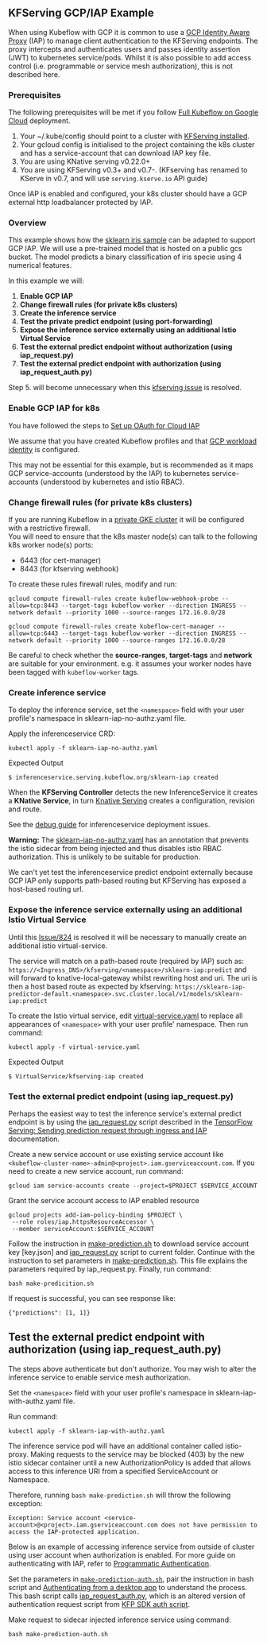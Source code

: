 ## KFServing GCP/IAP Example 
When using Kubeflow with GCP it is common to use a [GCP Identity Aware Proxy](https://cloud.google.com/iap) (IAP) to manage client authentication to the KFServing endpoints.  The proxy intercepts and authenticates users and passes identity assertion (JWT) to kubernetes service/pods.  Whilst it is also possible to add access control (i.e. programmable or service mesh authorization), this is not described here.

### Prerequisites

The following prerequisites will be met if you follow [Full Kubeflow on Google Cloud](https://www.kubeflow.org/docs/distributions/gke/deploy/overview/) deployment.

1. Your ~/.kube/config should point to a cluster with [KFServing installed](https://github.com/kubeflow/kfserving/#install-kfserving).
2. Your gcloud config is initialised to the project containing the k8s cluster and has a service-account that can download IAP key file.
3. You are using KNative serving v0.22.0+
4. You are using KFServing v0.3+ and v0.7-. (KFserving has renamed to KServe in v0.7, and will use `serving.kserve.io` API guide)

Once IAP is enabled and configured, your k8s cluster should have a GCP external http loadbalancer protected by IAP.

### Overview
This example shows how the [sklearn iris sample](https://github.com/kserve/kserve/tree/master/docs/samples/v1beta1/sklearn) can be adapted to support GCP IAP.  We will use a pre-trained model that is hosted on a public gcs bucket.  The model predicts a binary classification of iris specie using 4 numerical features.

In this example we will:
 1. **Enable GCP IAP**
 1. **Change firewall rules (for private k8s clusters)**
 1. **Create the inference service**
 1. **Test the private predict endpoint (using port-forwarding)**
 1. **Expose the inference service externally using an additional Istio Virtual Service**
 1. **Test the external predict endpoint without authorization (using iap_request.py)**
 1. **Test the external predict endpoint with authorization (using iap_request_auth.py)**

Step 5. will become unnecessary when this [kfserving issue](https://github.com/kubeflow/kfserving/issues/824) is resolved.

### Enable GCP IAP for k8s
You have followed the steps to [Set up OAuth for Cloud IAP](https://www.kubeflow.org/docs/gke/deploy/oauth-setup/)

We assume that you have created Kubeflow profiles and that [GCP workload identity](https://www.kubeflow.org/docs/gke/authentication/) is configured.

This may not be essential for this example, but is recommended as it maps GCP service-accounts (understood by the IAP) to kubernetes service-accounts (understood by kubernetes and istio RBAC).

### Change firewall rules (for private k8s clusters) 
If you are running Kubeflow in a [private GKE cluster](https://cloud.google.com/kubernetes-engine/docs/how-to/private-clusters) it will be configured with a restrictive firewall.  
You will need to ensure that the k8s master node(s) can talk to the following k8s worker node(s) ports: 
 - 6443 (for cert-manager) 
 - 8443 (for kfserving webhook)

To create these rules firewall rules, modify and run:

```
gcloud compute firewall-rules create kubeflow-webhook-probe --allow=tcp:8443 --target-tags kubeflow-worker --direction INGRESS --network default --priority 1000 --source-ranges 172.16.0.0/28

gcloud compute firewall-rules create kubeflow-cert-manager --allow=tcp:6443 --target-tags kubeflow-worker --direction INGRESS --network default --priority 1000 --source-ranges 172.16.0.0/28

```
Be careful to check whether the **source-ranges**, **target-tags** and **network** are suitable for your environment.  e.g. it assumes your worker nodes have been tagged with `kubeflow-worker` tags.


### Create inference service

To deploy the inference service, set the `<namespace>` field with your user profile's namespace in sklearn-iap-no-authz.yaml file.

Apply the inferenceservice CRD:
```
kubectl apply -f sklearn-iap-no-authz.yaml
```

Expected Output
```
$ inferenceservice.serving.kubeflow.org/sklearn-iap created
```

When the **KFServing Controller** detects the new InferenceService it creates a **KNative Service**, in turn [Knative Serving](https://knative.dev/docs/serving/) creates a configuration, revision and route.  

See the [debug guide](https://github.com/kubeflow/kfserving/blob/master/docs/KFSERVING_DEBUG_GUIDE.md) for inferenceservice deployment issues.

**Warning:** The [sklearn-iap-no-authz.yaml](./sklearn-iap-no-authz.yaml) has an annotation that prevents the istio sidecar from being injected and thus disables istio RBAC authorization.  This is unlikely to be suitable for production.

We can't yet test the inferenceservice predict endpoint externally because GCP IAP only supports path-based routing but KFServing has exposed a host-based routing url.  

### Expose the inference service externally using an additional Istio Virtual Service

Until this [Issue/824](https://github.com/kubeflow/kfserving/issues/824) is resolved it will be necessary to manually create an additional istio virtual-service.

The service will match on a path-based route (required by IAP) such as:
```https://<Ingress_DNS>/kfserving/<namespace>/sklearn-iap:predict```
and will forward to knative-local-gateway whilst rewriting host and uri.  The uri is then a host based route as expected by kfserving:
```https://sklearn-iap-predictor-default.<namespace>.svc.cluster.local/v1/models/sklearn-iap:predict```

To create the Istio virtual service, edit [virtual-service.yaml](./virtual-service.yaml) to replace all appearances of `<namespace>` with your user profile' namespace. Then run command:

```
kubectl apply -f virtual-service.yaml
```

Expected Output
```
$ VirtualService/kfserving-iap created
```


### Test the external predict endpoint (using iap_request.py)

Perhaps the easiest way to test the inference service's external predict endpoint is by using the [iap_request.py](https://github.com/kubeflow/kubeflow/blob/master/docs/gke/iap_request.py) script described in the [TensorFlow Serving: Sending prediction request through ingress and IAP](https://www.kubeflow.org/docs/external-add-ons/serving/tfserving_new/#sending-prediction-request-through-ingress-and-iap/) documentation.  

Create a new service account or use existing service account like `<kubeflow-cluster-name>-admin@<project>.iam.gserviceaccount.com`.
If you need to create a new service account, run command:

```
gcloud iam service-accounts create --project=$PROJECT $SERVICE_ACCOUNT
```

Grant the service account access to IAP enabled resource

```
gcloud projects add-iam-policy-binding $PROJECT \
 --role roles/iap.httpsResourceAccessor \
 --member serviceAccount:$SERVICE_ACCOUNT
```

Follow the instruction in [make-prediction.sh](./make-prediction.sh) to download service account key [key.json] and [iap_request.py](https://github.com/kubeflow/kubeflow/blob/master/docs/gke/iap_request.py) script to current folder. Continue with the instruction to set parameters in [make-prediction.sh](./make-prediction.sh). This file explains the parameters required by iap_request.py. Finally, run command:

```
bash make-predicition.sh
```

If request is successful, you can see response like:

```
{"predictions": [1, 1]}
```


## Test the external predict endpoint with authorization (using iap_request_auth.py)

The steps above authenticate but don't authorize.  You may wish to alter the inference service to enable service mesh authorization.

Set the `<namespace>` field with your user profile's namespace in sklearn-iap-with-authz.yaml file.

Run command:
```
kubectl apply -f sklearn-iap-with-authz.yaml
```

The inference service pod will have an additional container called istio-proxy.  Making requests to the service may be blocked (403) by the new istio sidecar container until a new AuthorizationPolicy is added that allows access to this inference URI from a specified ServiceAccount or Namespace.

Therefore, running `bash make-prediction.sh` will throw the following exception:

```
Exception: Service account <service-account>@<project>.iam.gserviceaccount.com does not have permission to access the IAP-protected application.
```


Below is an example of accessing inference service from outside of cluster using user account when authorization is enabled. For more guide on authenticating with IAP, refer to [Programmatic Authentication](https://cloud.google.com/iap/docs/authentication-howto).


Set the parameters in [`make-prediction-auth.sh`](./make-prediciton-auth.sh), pair the instruction in bash script and [Authenticating from a desktop app](https://cloud.google.com/iap/docs/authentication-howto#authenticating_from_a_desktop_app) to understand the process. This bash script calls [iap_request_auth.py](./iap_request_auth.py), which is an altered version of authentication request script from [KFP SDK auth script](https://github.com/kubeflow/pipelines/blob/master/sdk/python/kfp/_auth.py).

Make request to sidecar injected inference service using command:

```
bash make-prediction-auth.sh
```

